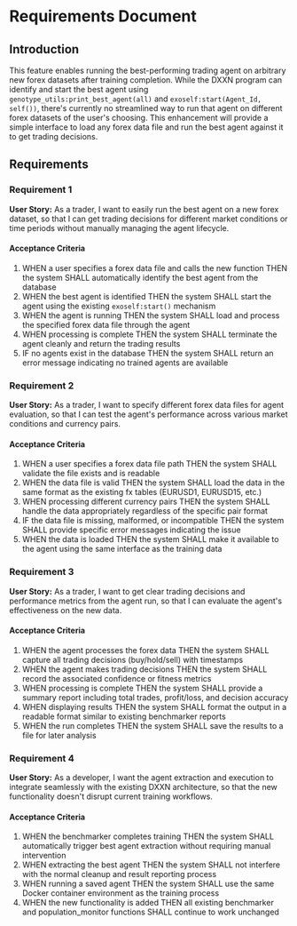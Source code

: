 # Requirements Document

## Introduction

This feature enables running the best-performing trading agent on arbitrary new forex datasets after training completion. While the DXXN program can identify and start the best agent using `genotype_utils:print_best_agent(all)` and `exoself:start(Agent_Id, self())`, there's currently no streamlined way to run that agent on different forex datasets of the user's choosing. This enhancement will provide a simple interface to load any forex data file and run the best agent against it to get trading decisions.

## Requirements

### Requirement 1

**User Story:** As a trader, I want to easily run the best agent on a new forex dataset, so that I can get trading decisions for different market conditions or time periods without manually managing the agent lifecycle.

#### Acceptance Criteria

1. WHEN a user specifies a forex data file and calls the new function THEN the system SHALL automatically identify the best agent from the database
2. WHEN the best agent is identified THEN the system SHALL start the agent using the existing `exoself:start()` mechanism
3. WHEN the agent is running THEN the system SHALL load and process the specified forex data file through the agent
4. WHEN processing is complete THEN the system SHALL terminate the agent cleanly and return the trading results
5. IF no agents exist in the database THEN the system SHALL return an error message indicating no trained agents are available

### Requirement 2

**User Story:** As a trader, I want to specify different forex data files for agent evaluation, so that I can test the agent's performance across various market conditions and currency pairs.

#### Acceptance Criteria

1. WHEN a user specifies a forex data file path THEN the system SHALL validate the file exists and is readable
2. WHEN the data file is valid THEN the system SHALL load the data in the same format as the existing fx tables (EURUSD1, EURUSD15, etc.)
3. WHEN processing different currency pairs THEN the system SHALL handle the data appropriately regardless of the specific pair format
4. IF the data file is missing, malformed, or incompatible THEN the system SHALL provide specific error messages indicating the issue
5. WHEN the data is loaded THEN the system SHALL make it available to the agent using the same interface as the training data

### Requirement 3

**User Story:** As a trader, I want to get clear trading decisions and performance metrics from the agent run, so that I can evaluate the agent's effectiveness on the new data.

#### Acceptance Criteria

1. WHEN the agent processes the forex data THEN the system SHALL capture all trading decisions (buy/hold/sell) with timestamps
2. WHEN the agent makes trading decisions THEN the system SHALL record the associated confidence or fitness metrics
3. WHEN processing is complete THEN the system SHALL provide a summary report including total trades, profit/loss, and decision accuracy
4. WHEN displaying results THEN the system SHALL format the output in a readable format similar to existing benchmarker reports
5. WHEN the run completes THEN the system SHALL save the results to a file for later analysis

### Requirement 4

**User Story:** As a developer, I want the agent extraction and execution to integrate seamlessly with the existing DXXN architecture, so that the new functionality doesn't disrupt current training workflows.

#### Acceptance Criteria

1. WHEN the benchmarker completes training THEN the system SHALL automatically trigger best agent extraction without requiring manual intervention
2. WHEN extracting the best agent THEN the system SHALL not interfere with the normal cleanup and result reporting process
3. WHEN running a saved agent THEN the system SHALL use the same Docker container environment as the training process
4. WHEN the new functionality is added THEN all existing benchmarker and population_monitor functions SHALL continue to work unchanged